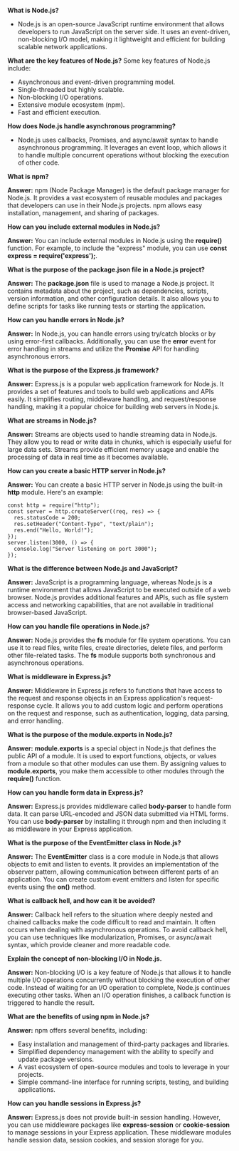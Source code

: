 **What is Node.js?**
- Node.js is an open-source JavaScript runtime environment that allows developers to run JavaScript on the server side. It uses an event-driven, non-blocking I/O model, making it lightweight and efficient for building scalable network applications.

**What are the key features of Node.js?**
Some key features of Node.js include:
- Asynchronous and event-driven programming model.
- Single-threaded but highly scalable.
- Non-blocking I/O operations.
- Extensive module ecosystem (npm).
- Fast and efficient execution.

**How does Node.js handle asynchronous programming?**
- Node.js uses callbacks, Promises, and async/await syntax to handle asynchronous programming. It leverages an event loop, which allows it to handle multiple concurrent operations without blocking the execution of other code.

**What is npm?**

**Answer:** npm (Node Package Manager) is the default package manager for Node.js. It provides a vast ecosystem of reusable modules and packages that developers can use in their Node.js projects. npm allows easy installation, management, and sharing of packages.

**How can you include external modules in Node.js?**

**Answer:** You can include external modules in Node.js using the **require()** function. For example, to include the "express" module, you can use **const express = require('express');**.

**What is the purpose of the package.json file in a Node.js project?**

**Answer:** The **package.json** file is used to manage a Node.js project. It contains metadata about the project, such as dependencies, scripts, version information, and other configuration details. It also allows you to define scripts for tasks like running tests or starting the application.

**How can you handle errors in Node.js?**

**Answer:** In Node.js, you can handle errors using try/catch blocks or by using error-first callbacks. Additionally, you can use the **error** event for error handling in streams and utilize the **Promise** API for handling asynchronous errors.

**What is the purpose of the Express.js framework?**

**Answer:** Express.js is a popular web application framework for Node.js. It provides a set of features and tools to build web applications and APIs easily. It simplifies routing, middleware handling, and request/response handling, making it a popular choice for building web servers in Node.js.

**What are streams in Node.js?**

**Answer:** Streams are objects used to handle streaming data in Node.js. They allow you to read or write data in chunks, which is especially useful for large data sets. Streams provide efficient memory usage and enable the processing of data in real time as it becomes available.

**How can you create a basic HTTP server in Node.js?**

**Answer:** You can create a basic HTTP server in Node.js using the built-in **http** module. Here's an example:

```
const http = require("http");
const server = http.createServer((req, res) => {
  res.statusCode = 200;
  res.setHeader("Content-Type", "text/plain");
  res.end("Hello, World!");
});
server.listen(3000, () => {
  console.log("Server listening on port 3000");
});

```

**What is the difference between Node.js and JavaScript?**

**Answer:** JavaScript is a programming language, whereas Node.js is a runtime environment that allows JavaScript to be executed outside of a web browser. Node.js provides additional features and APIs, such as file system access and networking capabilities, that are not available in traditional browser-based JavaScript.

**How can you handle file operations in Node.js?**

**Answer:** Node.js provides the **fs** module for file system operations. You can use it to read files, write files, create directories, delete files, and perform other file-related tasks. The **fs** module supports both synchronous and asynchronous operations.

**What is middleware in Express.js?**

**Answer:** Middleware in Express.js refers to functions that have access to the request and response objects in an Express application's request-response cycle. It allows you to add custom logic and perform operations on the request and response, such as authentication, logging, data parsing, and error handling.

**What is the purpose of the module.exports in Node.js?**

**Answer:** **module.exports** is a special object in Node.js that defines the public API of a module. It is used to export functions, objects, or values from a module so that other modules can use them. By assigning values to **module.exports**, you make them accessible to other modules through the **require()** function.

**How can you handle form data in Express.js?**

**Answer:** Express.js provides middleware called **body-parser** to handle form data. It can parse URL-encoded and JSON data submitted via HTML forms. You can use **body-parser** by installing it through npm and then including it as middleware in your Express application.

**What is the purpose of the EventEmitter class in Node.js?**

**Answer:** The **EventEmitter** class is a core module in Node.js that allows objects to emit and listen to events. It provides an implementation of the observer pattern, allowing communication between different parts of an application. You can create custom event emitters and listen for specific events using the **on()** method.

**What is callback hell, and how can it be avoided?**

**Answer:** Callback hell refers to the situation where deeply nested and chained callbacks make the code difficult to read and maintain. It often occurs when dealing with asynchronous operations. To avoid callback hell, you can use techniques like modularization, Promises, or async/await syntax, which provide cleaner and more readable code.

**Explain the concept of non-blocking I/O in Node.js.**

**Answer:** Non-blocking I/O is a key feature of Node.js that allows it to handle multiple I/O operations concurrently without blocking the execution of other code. Instead of waiting for an I/O operation to complete, Node.js continues executing other tasks. When an I/O operation finishes, a callback function is triggered to handle the result.

**What are the benefits of using npm in Node.js?**

**Answer:** npm offers several benefits, including:

- Easy installation and management of third-party packages and libraries.
- Simplified dependency management with the ability to specify and update package versions.
- A vast ecosystem of open-source modules and tools to leverage in your projects.
- Simple command-line interface for running scripts, testing, and building applications.

**How can you handle sessions in Express.js?**

**Answer:** Express.js does not provide built-in session handling. However, you can use middleware packages like **express-session** or **cookie-session** to manage sessions in your Express application. These middleware modules handle session data, session cookies, and session storage for you.
